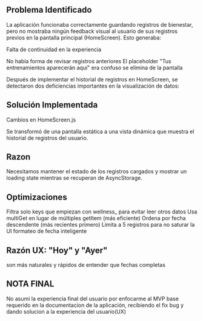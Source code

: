 ## Problema Identificado ##

La aplicación funcionaba correctamente guardando registros de bienestar, pero no mostraba ningún feedback visual al usuario de sus registros previos en la pantalla principal (HomeScreen). Esto generaba:

Falta de continuidad en la experiencia

No había forma de revisar registros anteriores
El placeholder "Tus entrenamientos aparecerán aquí" era confuso se elimina de la pantalla

Después de implementar el historial de registros en HomeScreen, se detectaron dos deficiencias importantes en la visualización de datos:

## Solución Implementada ##

Cambios en HomeScreen.js

Se transformó de una pantalla estática a una vista dinámica que muestra el historial de registros del usuario.

## Razon ##

Necesitamos mantener el estado de los registros cargados y mostrar un loading state mientras se recuperan de AsyncStorage.

## Optimizaciones ##

Filtra solo keys que empiezan con wellness_ para evitar leer otros datos
Usa multiGet en lugar de múltiples getItem (más eficiente)
Ordena por fecha descendente (más recientes primero)
Limita a 5 registros para no saturar la UI formateo de fecha inteligente 

## Razón UX: "Hoy" y "Ayer" ## 

son más naturales y rápidos de entender que fechas completas

## NOTA FINAL ##

No asumi la experiencia final del usuario por enfocarme al MVP base requerido en la documentacion de la aplicación, recibiendo el fix bug y dando solucion a la experiencia del usuario(UX)